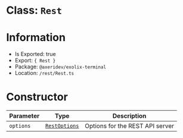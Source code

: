 # Class: `Rest`

# Information
-   Is Exported: true
-   Export: `{ Rest }`
-   Package: `@axeridev/exolix-terminal`
-   Location: `/rest/Rest.ts`

# Constructor
| Parameter | Type                              | Description                     |
| --------- | --------------------------------- | ------------------------------- |
| `options` | [`RestOptions`](./RestOptions.md) | Options for the REST API server |